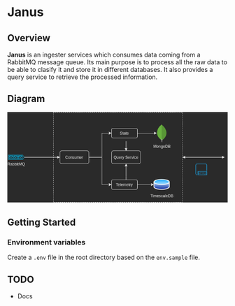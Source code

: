 # Janus

## Overview

**Janus** is an ingester services which consumes data coming from a RabbitMQ message queue. Its main purpose is to process all the raw data to be able to clasify it and store it in different databases. It also provides a query service to retrieve the processed information.

## Diagram

![diagram](./diagram.png)

## Getting Started

### Environment variables

Create a `.env` file in the root directory based on the `env.sample` file.

## TODO

- Docs
